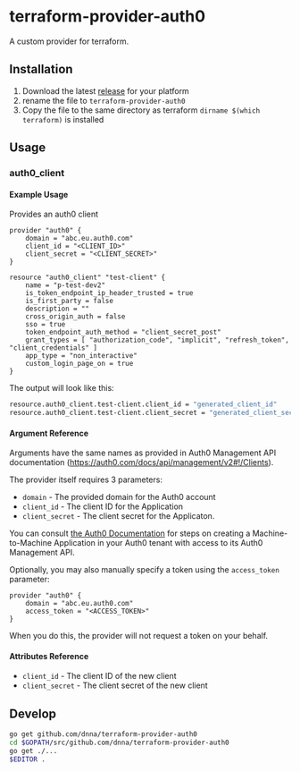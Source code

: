 # terraform-provider-auth0

A custom provider for terraform.

## Installation

1. Download the latest [release](github.com/dnna/terraform-provider-auth0/releases) for your platform
2. rename the file to `terraform-provider-auth0`
3. Copy the file to the same directory as terraform `dirname $(which terraform)` is installed

## Usage

### auth0_client

#### Example Usage

Provides an auth0 client

```hcl
provider "auth0" {
    domain = "abc.eu.auth0.com"
    client_id = "<CLIENT_ID>"
    client_secret = "<CLIENT_SECRET>"
}

resource "auth0_client" "test-client" {
    name = "p-test-dev2"
    is_token_endpoint_ip_header_trusted = true
    is_first_party = false
    description = ""
    cross_origin_auth = false
    sso = true
    token_endpoint_auth_method = "client_secret_post"
    grant_types = [ "authorization_code", "implicit", "refresh_token", "client_credentials" ]
    app_type = "non_interactive"
    custom_login_page_on = true
}
```

The output will look like this:

```sh
resource.auth0_client.test-client.client_id = "generated_client_id"
resource.auth0_client.test-client.client_secret = "generated_client_secret"
```

#### Argument Reference

Arguments have the same names as provided in Auth0 Management API documentation (https://auth0.com/docs/api/management/v2#!/Clients).

The provider itself requires 3 parameters:


- `domain` - The provided domain for the Auth0 account
- `client_id` - The client ID for the Application
- `client_secret` - The client secret for the Applicaton.

You can consult [the Auth0 Documentation](https://auth0.com/docs/api/management/v2/tokens#1-create-and-authorize-an-application) for steps on creating a Machine-to-Machine Application in your Auth0 tenant with access to its Auth0 Management API.

Optionally, you may also manually specify a token using the `access_token` parameter:

```
provider "auth0" {
    domain = "abc.eu.auth0.com"
    access_token = "<ACCESS_TOKEN>"
}
```

When you do this, the provider will not request a token on your behalf.

#### Attributes Reference

- `client_id` - The client ID of the new client
- `client_secret` - The client secret of the new client

## Develop

```sh
go get github.com/dnna/terraform-provider-auth0
cd $GOPATH/src/github.com/dnna/terraform-provider-auth0
go get ./...
$EDITOR .
```

